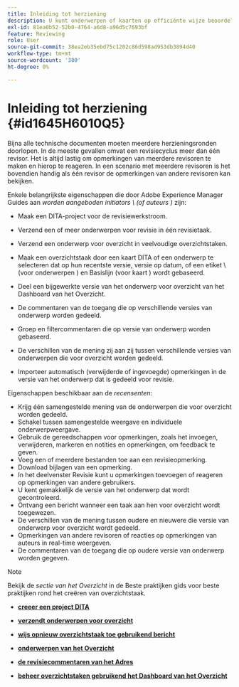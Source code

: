 ```yaml
---
title: Inleiding tot herziening
description: U kunt onderwerpen of kaarten op efficiënte wijze beoordelen in AEM Guides voor een vloeiende inhoudsevaluatie. De functies voor auteurs en revisoren in AEM Guides kennen.
exl-id: 81ea0b52-52b0-4764-a6d8-a96d5c7693bf
feature: Reviewing
role: User
source-git-commit: 38ea2eb35ebd75c1202c86d598ad953db3894d40
workflow-type: tm+mt
source-wordcount: '380'
ht-degree: 0%

---
```


# Inleiding tot herziening {#id1645H6010Q5}

Bijna alle technische documenten moeten meerdere herzieningsronden doorlopen. In de meeste gevallen omvat een revisiecyclus meer dan één revisor. Het is altijd lastig om opmerkingen van meerdere revisoren te maken en hierop te reageren. In een scenario met meerdere revisoren is het bovendien handig als één revisor de opmerkingen van andere revisoren kan bekijken.

Enkele belangrijkste eigenschappen die door Adobe Experience Manager Guides aan *worden aangeboden initiators \ (of auteurs \)* zijn:

- Maak een DITA-project voor de revisiewerkstroom.
- Verzend een of meer onderwerpen voor revisie in één revisietaak.

- Verzend een onderwerp voor overzicht in veelvoudige overzichtstaken.

- Maak een overzichtstaak door een kaart DITA of een onderwerp te selecteren dat op hun recentste versie, versie op datum, of een etiket \ (voor onderwerpen \) en Basislijn \(voor kaart \) wordt gebaseerd.

- Deel een bijgewerkte versie van het onderwerp voor overzicht van het Dashboard van het Overzicht.

- De commentaren van de toegang die op verschillende versies van onderwerp worden gedeeld.

- Groep en filtercommentaren die op versie van onderwerp worden gebaseerd.

- De verschillen van de mening zij aan zij tussen verschillende versies van onderwerpen die voor overzicht worden gedeeld.

- Importeer automatisch \(verwijderde of ingevoegde\) opmerkingen in de versie van het onderwerp dat is gedeeld voor revisie.


Eigenschappen beschikbaar aan de *recensenten*:

- Krijg één samengestelde mening van de onderwerpen die voor overzicht worden gedeeld.
- Schakel tussen samengestelde weergave en individuele onderwerpweergave.
- Gebruik de gereedschappen voor opmerkingen, zoals het invoegen, verwijderen, markeren en notities en opmerkingen, om feedback te geven.
- Voeg een of meerdere bestanden toe aan een revisieopmerking.
- Download bijlagen van een opmerking.
- In het deelvenster Revisie kunt u opmerkingen toevoegen of reageren op opmerkingen van andere gebruikers.
- U kent gemakkelijk de versie van het onderwerp dat wordt gecontroleerd.
- Ontvang een bericht wanneer een taak aan hen voor overzicht wordt toegewezen.
- De verschillen van de mening tussen oudere en nieuwere die versie van onderwerp voor overzicht wordt gedeeld.
- Opmerkingen van andere revisoren of reacties op opmerkingen van auteurs in real-time weergeven.
- De commentaren van de toegang die op oudere versie van onderwerp worden gegeven.

>[!NOTE]
>
> Bekijk de *sectie van het Overzicht* in de Beste praktijken gids voor beste praktijken rond het creëren van overzichtstaak.

- **[creeer een project DITA](authoring-create-dita-project.md)**

- **[verzendt onderwerpen voor overzicht](review-send-topics-for-review.md)**

- **[wijs opnieuw overzichtstaak toe gebruikend bericht](reassign-review-using-notification.md)**

- **[onderwerpen van het Overzicht](review-topics.md)**

- **[de revisiecommentaren van het Adres](review-address-review-comments.md)**

- **[beheer overzichtstaken gebruikend het Dashboard van het Overzicht](review-manage-tasks-review-dashboard.md)**
